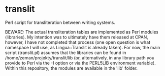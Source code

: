 # translit
Perl script for transliteration between writing systems.

BEWARE:
The actual transliteration tables are implemented as Perl modules (libraries).
My intention was to ultimately have them released at CPAN, however, I have not
completed that process (one open question is what namespace I will use, as
Lingua::Translit is already taken). For now, the main script (translit.pl)
assumes that the libraries can be found in /home/zeman/projekty/translit/lib
(or, alternatively, in any library path you provide to Perl via the -I option
or via the PERL5LIB environment variable). Within this repository, the modules
are available in the 'lib' folder.

